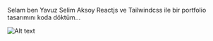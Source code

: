 Selam ben Yavuz Selim Aksoy Reactjs ve Tailwindcss ile bir portfolio tasarımını koda döktüm...


![Alt text](../portfolioui0.png)